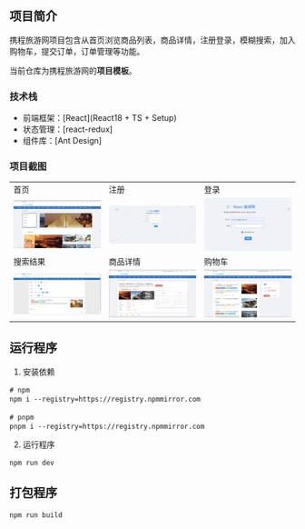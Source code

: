 ## 项目简介

携程旅游网项目包含从首页浏览商品列表，商品详情，注册登录，模糊搜索，加入购物车，提交订单，订单管理等功能。

当前仓库为携程旅游网的**项目模板**。

### 技术栈

- 前端框架：[React](React18 + TS + Setup)
- 状态管理：[react-redux]
- 组件库：[Ant Design]

### 项目截图
<table>
  <tr>
    <td>首页</td>
    <td>注册</td>
    <td>登录</td>
  </tr>
  <tr>
    <td><img src="https://github.com/lvxiaobu5/images/blob/main/react-travel/home.png" alt=""></td>
    <td><img src="https://github.com/lvxiaobu5/images/blob/main/react-travel/register.png" alt=""></td>
    <td><img src="https://github.com/lvxiaobu5/images/blob/main/react-travel/login.png" alt=""></td>
  </tr>
  <tr>
    <td>搜索结果</td>
    <td>商品详情</td>
    <td>购物车</td>
  </tr>
  <tr>
    <td><img src="https://github.com/lvxiaobu5/images/blob/main/react-travel/search.png" alt=""></td>
    <td><img src="https://github.com/lvxiaobu5/images/blob/main/react-travel/detail.png" alt=""></td>
    <td><img src="https://github.com/lvxiaobu5/images/blob/main/react-travel/cart.png" alt=""></td>
  </tr>
</table>

## 运行程序

1. 安装依赖

```shell
# npm
npm i --registry=https://registry.npmmirror.com

# pnpm
pnpm i --registry=https://registry.npmmirror.com
```

2. 运行程序

```shell
npm run dev
```

## 打包程序
```shell
npm run build
```
